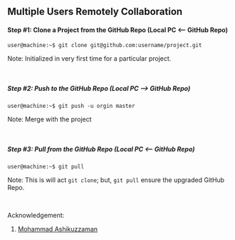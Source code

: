## Multiple Users Remotely Collaboration

#### Step #1: Clone a Project from the GitHub Repo (Local PC <-- GitHub Repo)
```console
user@machine:~$ git clone git@github.com:username/project.git
```
Note: Initialized in very first time for a particular project.


&nbsp;
&nbsp;


##### Step #2: Push to the GitHub Repo (Local PC --> GitHub Repo)
```console
user@machine:~$ git push -u orgin master
```
Note: Merge with the project

&nbsp;
&nbsp;

##### Step #3: Pull from the GitHub Repo (Local PC <-- GitHub Repo)
```console
user@machine:~$ git pull
```
Note: This is will act `git clone`; but, `git pull` ensure the upgraded GitHub Repo.

&nbsp;
&nbsp;
&nbsp;

Acknowledgement:
1. [Mohammad Ashikuzzaman](https://github.com/ashikuzzaman-ar/)

